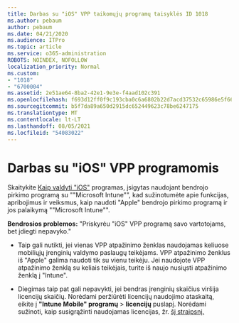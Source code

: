 ```yaml
---
title: Darbas su "iOS" VPP taikomųjų programų taisyklės ID 1018
ms.author: pebaum
author: pebaum
ms.date: 04/21/2020
ms.audience: ITPro
ms.topic: article
ms.service: o365-administration
ROBOTS: NOINDEX, NOFOLLOW
localization_priority: Normal
ms.custom:
- "1018"
- "6700004"
ms.assetid: 2e51ae64-8ba2-42e1-9e3e-f4aad102c391
ms.openlocfilehash: f693d12ff0f9c193cba0c6a6802b22d7acd37532c65986e5f6613e18c021f06b
ms.sourcegitcommit: b5f7da89a650d2915dc652449623c78be6247175
ms.translationtype: MT
ms.contentlocale: lt-LT
ms.lasthandoff: 08/05/2021
ms.locfileid: "54083022"
---
```

# <a name="working-with-ios-vpp-applications"></a>Darbas su "iOS" VPP programomis

Skaitykite [Kaip valdyti "iOS"](https://docs.microsoft.com/intune/vpp-apps-ios) programas, įsigytas naudojant bendrojo pirkimo programą su ""Microsoft Intune"", kad sužinotumėte apie funkcijas, apribojimus ir veiksmus, kaip naudoti "Apple" bendrojo pirkimo programą ir jos palaikymą ""Microsoft Intune"".
  
 **Bendrosios problemos:** "Priskyrėu "iOS" VPP programą savo vartotojams, bet įdiegti nepavyko."
  
- Taip gali nutikti, jei vienas VPP atpažinimo ženklas naudojamas keliuose mobiliųjų įrenginių valdymo paslaugų teikėjams. VPP atpažinimo ženklus iš "Apple" galima naudoti tik su vienu teikėju. Jei naudojote VPP atpažinimo ženklą su keliais teikėjais, turite iš naujo nusiųsti atpažinimo ženklą į "Intune".

- Diegimas taip pat gali nepavykti, jei bendras įrenginių skaičius viršija licencijų skaičių. Norėdami peržiūrėti licencijų naudojimo ataskaitą, eikite į **"Intune Mobile" programų** \> **licencijų** puslapį. Norėdami sužinoti, kaip susigrąžinti naudojamas licencijas, žr. [šį straipsnį.](https://docs.microsoft.com/intune/vpp-apps-ios#revoking-app-licenses-and-deleting-tokens)
